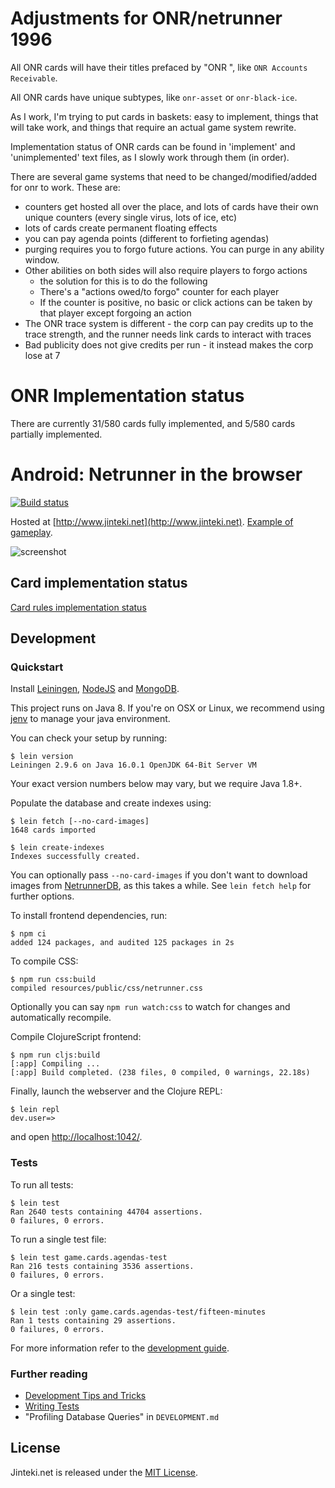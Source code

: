 # Adjustments for ONR/netrunner 1996

All ONR cards will have their titles prefaced by "ONR ", like `ONR Accounts Receivable`. 

All ONR cards have unique subtypes, like `onr-asset` or `onr-black-ice`. 

As I work, I'm trying to put cards in baskets: easy to implement, things that will take work, and things that require an actual game system rewrite.

Implementation status of ONR cards can be found in 'implement' and 'unimplemented' text files, as I slowly work through them (in order).

There are several game systems that need to be changed/modified/added for onr to work. These are:
* counters get hosted all over the place, and lots of cards have their own unique counters (every single virus, lots of ice, etc)
* lots of cards create permanent floating effects
* you can pay agenda points (different to forfieting agendas)
* purging requires you to forgo future actions. You can purge in any ability window.
* Other abilities on both sides will also require players to forgo actions
    * the solution for this is to do the following
    * There's a "actions owed/to forgo" counter for each player
    * If the counter is positive, no basic or click actions can be taken by that player except forgoing an action
* The ONR trace system is different - the corp can pay credits up to the trace strength, and the runner needs link cards to interact with traces
* Bad publicity does not give credits per run - it instead makes the corp lose at 7

# ONR Implementation status
There are currently 31/580 cards fully implemented, and 5/580 cards partially implemented.

# Android: Netrunner in the browser

[![Build status](https://circleci.com/gh/mtgred/netrunner/tree/master.svg?style=shield)](https://circleci.com/gh/mtgred/netrunner)

Hosted at [http://www.jinteki.net](http://www.jinteki.net). [Example of gameplay](https://www.youtube.com/watch?v=cnWudnpeY2c).

![screenshot](http://i.imgur.com/xkxOMHc.jpg)

## Card implementation status

[Card rules implementation status](https://docs.google.com/spreadsheets/d/1ICv19cNjSaW9C-DoEEGH3iFt09PBTob4CAutGex0gnE/pubhtml)

## Development

### Quickstart

Install [Leiningen](https://leiningen.org/),
[NodeJS](https://nodejs.org/en/download/package-manager/#macos) and
[MongoDB](https://docs.mongodb.com/manual/installation/).

This project runs on Java 8. If you're on OSX or Linux, we recommend using
[jenv](https://github.com/jenv/jenv/blob/master/README.md) to manage your java environment.

You can check your setup by running:

    $ lein version
    Leiningen 2.9.6 on Java 16.0.1 OpenJDK 64-Bit Server VM

Your exact version numbers below may vary, but we require Java 1.8+.

Populate the database and create indexes using:

    $ lein fetch [--no-card-images]
    1648 cards imported

    $ lein create-indexes
    Indexes successfully created.

You can optionally pass `--no-card-images` if you don't want to download images from
[NetrunnerDB](https://netrunnerdb.com/), as this takes a while. See `lein fetch help`
for further options.

To install frontend dependencies, run:

    $ npm ci
    added 124 packages, and audited 125 packages in 2s

To compile CSS:

    $ npm run css:build
    compiled resources/public/css/netrunner.css

Optionally you can say `npm run watch:css` to watch for changes and automatically
recompile.

Compile ClojureScript frontend:

    $ npm run cljs:build
    [:app] Compiling ...
    [:app] Build completed. (238 files, 0 compiled, 0 warnings, 22.18s)

Finally, launch the webserver and the Clojure REPL:

    $ lein repl
    dev.user=>

and open [http://localhost:1042/](http://localhost:1042/).

### Tests

To run all tests:

    $ lein test
    Ran 2640 tests containing 44704 assertions.
    0 failures, 0 errors.

To run a single test file:

    $ lein test game.cards.agendas-test
    Ran 216 tests containing 3536 assertions.
    0 failures, 0 errors.

Or a single test:

    $ lein test :only game.cards.agendas-test/fifteen-minutes
    Ran 1 tests containing 29 assertions.
    0 failures, 0 errors.

For more information refer to the [development guide](https://github.com/mtgred/netrunner/wiki/Getting-Started-with-Development).

### Further reading

- [Development Tips and Tricks](https://github.com/mtgred/netrunner/wiki/Development-Tips-and-Tricks)
- [Writing Tests](https://github.com/mtgred/netrunner/wiki/Tests)
- "Profiling Database Queries" in `DEVELOPMENT.md`

## License

Jinteki.net is released under the [MIT License](http://www.opensource.org/licenses/MIT).
